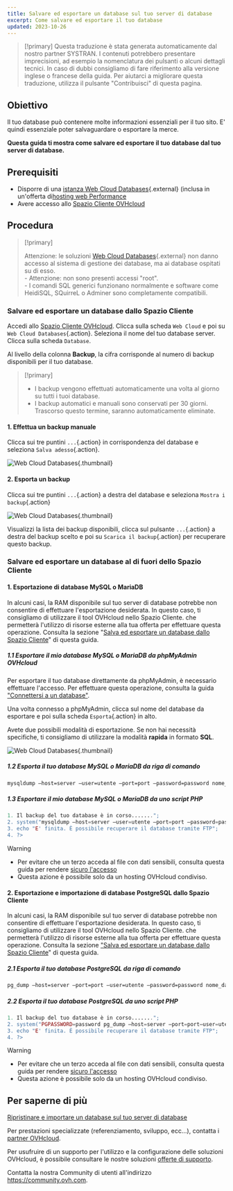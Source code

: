 ```yaml
---
title: Salvare ed esportare un database sul tuo server di database
excerpt: Come salvare ed esportare il tuo database
updated: 2023-10-26
---
```


> [!primary]
> Questa traduzione è stata generata automaticamente dal nostro partner SYSTRAN. I contenuti potrebbero presentare imprecisioni, ad esempio la nomenclatura dei pulsanti o alcuni dettagli tecnici. In caso di dubbi consigliamo di fare riferimento alla versione inglese o francese della guida. Per aiutarci a migliorare questa traduzione, utilizza il pulsante "Contribuisci" di questa pagina.
>

## Obiettivo

Il tuo database può contenere molte informazioni essenziali per il tuo sito. E' quindi essenziale poter salvaguardare o esportare la merce.

**Questa guida ti mostra come salvare ed esportare il tuo database dal tuo server di database.**

## Prerequisiti

- Disporre di una [istanza Web Cloud Databases](https://www.ovh.it/cloud/cloud-databases/){.external} (inclusa in un'offerta di[hosting web Performance](hosting.)
- Avere accesso allo [Spazio Cliente OVHcloud](manager.)

## Procedura

> [!primary]
>
> Attenzione: le soluzioni [Web Cloud Databases](https://www.ovh.it/cloud/cloud-databases/){.external} non danno accesso al sistema di gestione dei database, ma ai database ospitati su di esso.
> <br> - Attenzione: non sono presenti accessi "root".
> <br> - I comandi SQL generici funzionano normalmente e software come HeidiSQL, SQuirreL o Adminer sono completamente compatibili.
>

### Salvare ed esportare un database dallo Spazio Cliente

Accedi allo [Spazio Cliente OVHcloud](manager.). Clicca sulla scheda `Web Cloud` e poi su `Web Cloud Databases`{.action}. Seleziona il nome del tuo database server. Clicca sulla scheda `Database`.

Al livello della colonna **Backup**, la cifra corrisponde al numero di backup disponibili per il tuo database.

> [!primary]
>
> - I backup vengono effettuati automaticamente una volta al giorno
> su tutti i tuoi database.
> - I backup automatici e manuali sono conservati per 30 giorni.
> Trascorso questo termine, saranno automaticamente eliminate.

#### 1\. Effettua un backup manuale 

Clicca sui tre puntini `...`{.action} in corrispondenza del database e seleziona `Salva adesso`{.action}.

![Web Cloud Databases](back-up-now.png){.thumbnail}

#### 2\. Esporta un backup

Clicca sui tre puntini `...`{.action} a destra del database e seleziona `Mostra i backup`{.action}

![Web Cloud Databases](show-backups.png){.thumbnail}

Visualizzi la lista dei backup disponibili, clicca sul pulsante `...`{.action} a destra del backup scelto e poi su `Scarica il backup`{.action} per recuperare questo backup.

### Salvare ed esportare un database al di fuori dello Spazio Cliente

#### 1\. Esportazione di database MySQL o MariaDB

 In alcuni casi, la RAM disponibile sul tuo server di database potrebbe non consentire di effettuare l'esportazione desiderata. In questo caso, ti consigliamo di utilizzare il tool OVHcloud nello Spazio Cliente. che permetterà l'utilizzo di risorse esterne alla tua offerta per effettuare questa operazione. Consulta la sezione "[Salva ed esportare un database dallo Spazio Cliente](#salvare-ed-esportare-un-database-dallo-spazio-cliente.)" di questa guida.

##### 1\.1 Esportare il mio database MySQL o MariaDB da phpMyAdmin OVHcloud 

Per esportare il tuo database direttamente da phpMyAdmin, è necessario effettuare l'accesso. Per effettuare questa operazione, consulta la guida ["Connettersi a un database"](connecting-to-database-on-database-server1.).

Una volta connesso a phpMyAdmin, clicca sul nome del database da esportare e poi sulla scheda `Esporta`{.action} in alto.

Avete due possibili modalità di esportazione. Se non hai necessità specifiche, ti consigliamo di utilizzare la modalità **rapida** in formato **SQL**.

![Web Cloud Databases](pma-export-backup-web-cloud-db.png){.thumbnail}

##### 1\.2 Esporta il tuo database MySQL o MariaDB da riga di comando

```bash
mysqldump —host=server —user=utente —port=port —password=password nome_database > nome_database.sql
```

##### 1\.3 Esportare il mio database MySQL o MariaDB da uno script PHP

```php
1. Il backup del tuo database è in corso.......";
2. system("mysqldump —host=server —user=utente —port=port —password=password nome_database > nome_database.sql");
3. echo "E' finita. È possibile recuperare il database tramite FTP";
4. ?>
```

> [!warning]
>
> - Per evitare che un terzo acceda al file con dati sensibili, consulta questa guida per rendere [sicuro l'accesso](htaccess_protect_directory_by_password1.)
> - Questa azione è possibile solo da un hosting OVHcloud condiviso.
>

#### 2\. Esportazione e importazione di database PostgreSQL dallo Spazio Cliente

 In alcuni casi, la RAM disponibile sul tuo server di database potrebbe non consentire di effettuare l'esportazione desiderata. In questo caso, ti consigliamo di utilizzare il tool OVHcloud nello Spazio Cliente. che permetterà l'utilizzo di risorse esterne alla tua offerta per effettuare questa operazione. Consulta la sezione ["Salva ed esportare un database dallo Spazio Cliente](#salvare-ed-esportare-un-database-dallo-spazio-cliente.)" di questa guida.
 
##### 2\.1 Esporta il tuo database PostgreSQL da riga di comando

```bash
pg_dump —host=server —port=port —user=utente —password=password nome_database > nome_database.sql
```

##### 2\.2 Esporta il tuo database PostgreSQL da uno script PHP

```php
1. Il backup del tuo database è in corso.......";
2. system("PGPASSWORD=password pg_dump —host=server —port=port—user=utente —password=password nome_database > nome_database.sql");
3. echo "E' finita. È possibile recuperare il database tramite FTP";
4. ?>
```

> [!warning]
>
> - Per evitare che un terzo acceda al file con dati sensibili, consulta questa guida per rendere [sicuro l'accesso](htaccess_protect_directory_by_password1.)
> - Questa azione è possibile solo da un hosting OVHcloud condiviso.
>

## Per saperne di più

[Ripristinare e importare un database sul tuo server di database](restore-import-on-database-server1.)

Per prestazioni specializzate (referenziamento, sviluppo, ecc...), contatta i [partner OVHcloud](partner.).

Per usufruire di un supporto per l'utilizzo e la configurazione delle soluzioni OVHcloud, è possibile consultare le nostre soluzioni [offerte di supporto](support.).

Contatta la nostra Community di utenti all'indirizzo <https://community.ovh.com>.